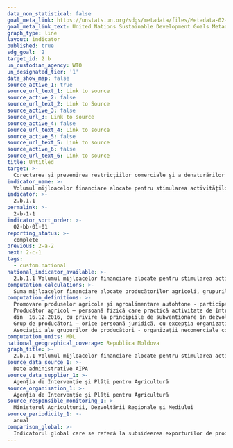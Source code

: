 ```yaml
---
data_non_statistical: false
goal_meta_link: https://unstats.un.org/sdgs/metadata/files/Metadata-02-0B-01.pdf
goal_meta_link_text: United Nations Sustainable Development Goals Metadata (pdf 232kB)
graph_type: line
layout: indicator
published: true
sdg_goal: '2'
target_id: 2.b
un_custodian_agency: WTO
un_designated_tier: '1'
data_show_map: false
source_active_1: true
source_url_text_1: Link to source
source_active_2: false
source_url_text_2: Link to Source
source_active_3: false
source_url_3: Link to source
source_active_4: false
source_url_text_4: Link to source
source_active_5: false
source_url_text_5: Link to source
source_active_6: false
source_url_text_6: Link to source
title: Untitled
target: >-
  Corectarea și prevenirea restricțiilor comerciale și a denaturărilor pe piața agricolă mondială, inclusiv prin eliminarea paralelă a tuturor formelor de subvenții la produsele agricole exportate și tuturor măsurilor de export cu efect echivalent, care distorsionează piața, în conformitate cu Runda de dezvoltare Doha
indicator_name: >-
  Volumul mijloacelor financiare alocate pentru stimularea activităților de promovare a produselor agricole și agroalimentare autohtone pe piața externă
indicator: >-
  2.b.1.1
permalink: >-
  2-b-1-1
indicator_sort_order: >-
  02-bb-01-01
reporting_status: >-
  complete
previous: 2-a-2
next: 2-c-1
tags:
  - custom.national
national_indicator_available: >-
  2.b.1.1 Volumul mijloacelor financiare alocate pentru stimularea activităților de promovare a produselor agricole și agroalimentare autohtone pe piața externă
computation_calculations: >-
  Suma mijloacelor financiare alocate producătorilor agricoli, grupurilor de producători, inclusiv prin intermediul asociațiilor profesionale din domeniul agricol, pentru sporirea competitivității și promovării produselor agricole și agroalimentare autohtone pe piața externă.
computation_definitions: >-
  Promovare produselor agricole și agroalimentare autohtone - participare și organizare de expoziții, târguri, concursuri, cu profil agroalimentar, inclusiv în rețelele de comercializare pe piața externă. Mărimea sprijinului constituie 50% din costul cheltuielilor, dar nu mai mult de:1) 100,0 mii lei per beneficiar, pentru participare în cadrul expozițiilor, târgurilor, concursurilor, cu profil agroalimentar, organizate peste hotarele țării;2) 30,0 mii lei pentru indicație geografică protejată, denumire de origine a produselor și specialitate tradițională garantată și certificarea la standardele HACCP, GlobalGap, GMP, ISO. (acțiunea 1.9, Guvernului nr. 455 din măsura 2. Investiții în prelucrarea și comercializarea produselor agricole din Hotărârea Guvernului din  21.06.2017, cu privire la modul de repartizare a mijloacelor Fondului Național de Dezvoltare a Agriculturii și Mediului Rural) <br> 
  Producător agricol – persoană fizică care practică activitate de întreprinzător, persoană juridică (societate comercială, indiferent de tipul de proprietate și forma juridică de organizare, cooperativă sau întreprindere de stat) care desfășoară activitate agricolă pe teritoriul țării (art.3 din Legea nr. 276 <br> 
  din  16.12.2016, cu privire la principiile de subvenționare în dezvoltarea agriculturii și mediului rural);<br> 
  Grup de producători – orice persoană juridică, cu excepția organizațiilor necomerciale, constituită din producători agricoli și recunoscută de autoritatea competentă în condițiile prezentei legi, al cărei scop principal este comercializarea în comun a produselor agricole ale membrilor grupului (art. 2 din Legea nr. 312 din 20 decembrie 2013 privind grupurile de producători agricoli și asociațiile acestora);<br> 
  Asociații ale grupurilor de producători - organizații necomerciale constituite pentru promovarea intereselor grupurilor de producători și creării unor condiții favorabile de realizare și protejare a intereselor de producție, sociale și a altor interese comune (art. 16, alin.1 din legea nr. 312 din 20 decembrie 2013 privind grupurile de producători agricoli și asociațiile acestora);
computation_units: MDL
national_geographical_coverage: Republica Moldova
graph_title: >-
  2.b.1.1 Volumul mijloacelor financiare alocate pentru stimularea activităților de promovare a produselor agricole și agroalimentare autohtone pe piața externă
source_data_source_1: >-
  Date administrative AIPA
source_data_supplier_1: >-
  Agenția de Intervenție și Plăți pentru Agricultură
source_organisation_1: >-
  Agenția de Intervenție și Plăți pentru Agricultură
source_responsible_monitoring_1: >-
  Ministerul Agriculturii, Dezvoltării Regionale și Mediului
source_periodicity_1: >-
  anual
comparison_global: >-
  Indicatorul global care se referă la subsideerea exporturilor de produse agroalimentare, cel național se referă la suportul parțial pe care îl acordă statul, pentru promovarea produselor agroalimentare, pentru un anumit grup de producători definiți în condițiile legii
---
```

